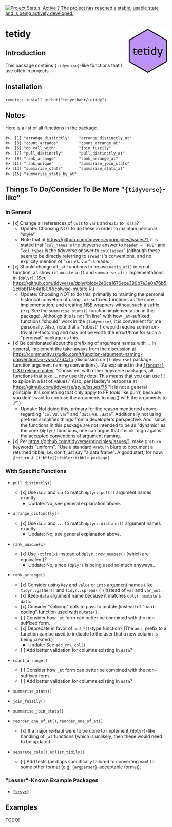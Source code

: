 
[![Project Status: Active ? The project has reached a stable, usable state and is being actively developed.](http://www.repostatus.org/badges/latest/active.svg)](http://www.repostatus.org/#active)

tetidy <img src="man/figures/logo.png" align="right"/>
======================================================

Introduction
------------

This package contains `{tidyverse}`-like functions that I use often in projects.

Installation
------------

`remotes::install_github("tonyelhabr/tetidy")`.

Notes
-----

Here is a list of all functions in the package.

    #>  [1] "arrange_distinctly"    "arrange_distinctly_at"
    #>  [3] "count_arrange"         "count_arrange_at"     
    #>  [5] "do_call_with"          "join_fuzzily"         
    #>  [7] "pull_distinctly"       "pull_distinctly_at"   
    #>  [9] "rank_arrange"          "rank_arrange_at"      
    #> [11] "rank_unique"           "summarise_join_stats" 
    #> [13] "summarise_stats"       "summarise_stats_at"   
    #> [15] "summarise_stats_by_at"

Things To Do/Consider To Be More "`{tidyverse}`-like"
-----------------------------------------------------

### In General

-   \[x\] Change all references of `col`s to `var`s and `data` to `.data`?
    -   Update: Choosing NOT to do these in order to maintain personal "style".
    -   Note that at <https://github.com/tidyverse/principles/issues/1>, it is stated that "`col_names` is the tidyverse answer to `header = TRUE"` and "`col_types` is the tidyverse answer to `colClasses`" (although these seem to be directly referring to `{readr}`'s conventions, and no explicity mention of "`col` vs. `var`" is made.
-   \[x\] Should change all `_at` functions to be use `manip_at()` internal function, as shown in `mutate_at()` and `summarise_at()` implementations in `{dplyr}`. (See <https://github.com/tidyverse/dplyr/blob/2e6ca1676ece390b7a3e0a76b52c6bbf1464a180/R/colwise-mutate.R>.)
    -   Update: Choosing NOT to do this, primarily to mainting the personal historical convetion of using `_at`-suffixed functions as the core implementation, and creating NSE wrappers without such a suffix. (e.g. See the `summarise_stats()` function implementation in this package). Although this is not "in line" with how `_at`-suffixed functions "should" work in the `{tidyverse}`, it is convenient for me personally. Also, note that a "robust" fix would require some non-trivial re-factoring and may not be worth the errort/time for such a "peronsal" package as this.
-   \[x\] Be opinionated about the prefixing of argument names with `.`. In general, implement the take-aways from the discussion at <https://community.rstudio.com/t/function-argument-naming-conventions-x-vs-x/7764/15> (discussion on `{tidyverse}` package function argument naming conventions). (As explained in the [`{forcats}` 0.3.0 release notes](https://www.tidyverse.org/articles/2018/02/forcats-0-3-0/), "Consistent with other tidyverse packages, all functions that take ... now use tidy dots. This means that you can use !!! to splice in a list of values." Also, per Hadley's response at <https://github.com/tidyverse/style/issues/75> "It is not a general principle. It's something that only apply to FP tools like purrr, because you don't want to confuse the arguments to map() with the arguments to .f".)
    -   Update: Not doing this, primary for the reason mentioned above regarding "`col` vs. `var`" and "`data` vs. `.data`". Additionally not using prefixes simplifies things from a developer's perspective. And, since the functions in this package are not intended to be as "dynamic" as the core `{dplyr}` functions, one can argue that it is ok to go against the accepted conventions of argument naming.
-   \[x\] Per <https://github.com/tidyverse/principles/issues/1>, make `@return` keywords "uniform". "Use a standard `@return` blurb to document a returned tibble, i.e. don't just say "a data frame". A good start, for now: `@return A [tibble][tibble::tibble-package]`.

### With Specific Functions

-   `pull_distinctly()`
    -   \[x\] Use `data` and `var` to match `dplyr::pull()` argument names exactly.
        -   Update: No, see general explanation above.
-   `arrange_distinctly()`
    -   \[x\] Use `data` and `...` to match `dplyr::distinct()` argument names exactly.
        -   Update: No, see general explanation above.
-   `rank_unique(x)`
    -   \[x\] Use `-xtfrm(x)` instead of `dplyr::row_number()` (which are equivalent)?
        -   Update: No, since `{dplyr}` is being used so much anyways...
-   `rank_arrange()`
    -   \[x\] Consider using `key` and `value` or `into` argument names (like `tidyr::gather()` and `tidyr::spread()`) (instead of `var` and `var_out`.
    -   \[x\] Keep `data` argument name because it matches `dplyr::mutate`'s `data`.
    -   \[x\] Consider "splicing" dots to pass to mutate (instead of "hard-coding" function used with `mutate()`.
    -   \[ \] Consider how `_at` form can better be combined with the non-suffixed form.
    -   \[x\] Deprecate in favor of `add_*()`-type function? (The `add_` prefix to a function can be used to indicate to the user that a new column is being created.)
        -   Update: See `add_rnk_col()`.
    -   \[ \] Add better validation for columns existing in `data`?
-   `count_arrange()`
    -   \[ \] Consider how `_at` form can better be combined with the non-suffixed form.
    -   \[ \] Add better validation for columns existing in `data`?
-   `summarise_stats()`

-   `join_fuzzily()`

-   `summarise_join_stats()`

-   `reorder_one_of_at()`, `reorder_one_of_at()`
    -   \[x\] If a major re-haul were to be done to implement `{dplyr}`-like handling of `_at` functions (which is unlikely, then these would need to be updated.
-   `separete_cols()`, `unlist_tidily()`
    -   \[ \] Add tests (perhaps specifically tailored to converting `yaml` to some other format (e.g. `{argparser}`-acceptable format).

### "Lesser"-Known Example Packages

-   [`{srvyr}`](https://github.com/gergness/srvyr/)

Examples
--------

TODO!
